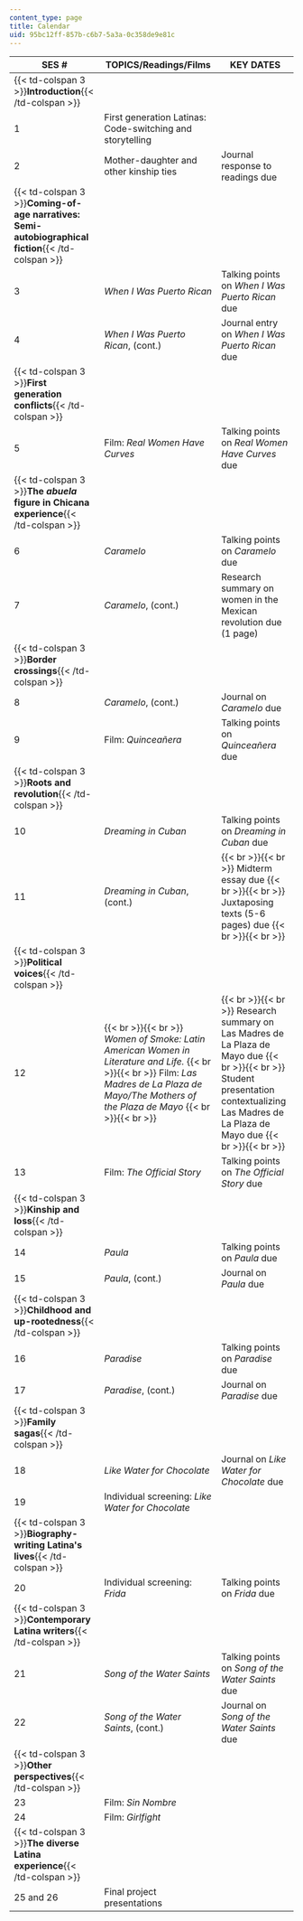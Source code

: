 ```yaml
---
content_type: page
title: Calendar
uid: 95bc12ff-857b-c6b7-5a3a-0c358de9e81c
---
```


| SES # | TOPICS/Readings/Films | KEY DATES |
| --- | --- | --- |
| {{< td-colspan 3 >}}**Introduction**{{< /td-colspan >}} |||
| 1 | First generation Latinas: Code-switching and storytelling | &nbsp; |
| 2 | Mother-daughter and other kinship ties | Journal response to readings due |
| {{< td-colspan 3 >}}**Coming-of-age narratives: Semi-autobiographical fiction**{{< /td-colspan >}} |||
| 3 | _When I Was Puerto Rican_ | Talking points on _When I Was Puerto Rican_ due |
| 4 | _When I Was Puerto Rican_, (cont.) | Journal entry on _When I Was Puerto Rican_ due |
| {{< td-colspan 3 >}}**First generation conflicts**{{< /td-colspan >}} |||
| 5 | Film: _Real Women Have Curves_ | Talking points on _Real Women Have Curves_ due |
| {{< td-colspan 3 >}}**The _abuela_ figure in Chicana experience**{{< /td-colspan >}} |||
| 6 | _Caramelo_ | Talking points on _Caramelo_ due |
| 7 | _Caramelo_, (cont.) | Research summary on women in the Mexican revolution due (1 page) |
| {{< td-colspan 3 >}}**Border crossings**{{< /td-colspan >}} |||
| 8 | _Caramelo_, (cont.) | Journal on _Caramelo_ due |
| 9 | Film: _Quinceañera_ | Talking points on _Quinceañera_ due |
| {{< td-colspan 3 >}}**Roots and revolution**{{< /td-colspan >}} |||
| 10 | _Dreaming in Cuban_ | Talking points on _Dreaming in Cuban_ due |
| 11 | _Dreaming in Cuban_, (cont.) |  {{< br >}}{{< br >}} Midterm essay due {{< br >}}{{< br >}} Juxtaposing texts (5-6 pages) due {{< br >}}{{< br >}}  |
| {{< td-colspan 3 >}}**Political voices**{{< /td-colspan >}} |||
| 12 |  {{< br >}}{{< br >}} _Women of Smoke: Latin American Women in Literature and Life._ {{< br >}}{{< br >}} Film: _Las Madres de La Plaza de Mayo/The Mothers of the Plaza de Mayo_ {{< br >}}{{< br >}}  |  {{< br >}}{{< br >}} Research summary on Las Madres de La Plaza de Mayo due {{< br >}}{{< br >}} Student presentation contextualizing Las Madres de La Plaza de Mayo due {{< br >}}{{< br >}}  |
| 13 | Film: _The Official Story_ | Talking points on _The Official Story_ due |
| {{< td-colspan 3 >}}**Kinship and loss**{{< /td-colspan >}} |||
| 14 | _Paula_ | Talking points on _Paula_ due |
| 15 | _Paula_, (cont.) | Journal on _Paula_ due |
| {{< td-colspan 3 >}}**Childhood and up-rootedness**{{< /td-colspan >}} |||
| 16 | _Paradise_ | Talking points on _Paradise_ due |
| 17 | _Paradise_, (cont.) | Journal on _Paradise_ due |
| {{< td-colspan 3 >}}**Family sagas**{{< /td-colspan >}} |||
| 18 | _Like Water for Chocolate_ | Journal on _Like Water for Chocolate_ due |
| 19 | Individual screening: _Like Water for Chocolate_ | &nbsp; |
| {{< td-colspan 3 >}}**Biography-writing Latina's lives**{{< /td-colspan >}} |||
| 20 | Individual screening: _Frida_ | Talking points on _Frida_ due |
| {{< td-colspan 3 >}}**Contemporary Latina writers**{{< /td-colspan >}} |||
| 21 | _Song of the Water Saints_ | Talking points on _Song of the Water Saints_ due |
| 22 | _Song of the Water Saints_, (cont.) | Journal on _Song of the Water Saints_ due |
| {{< td-colspan 3 >}}**Other perspectives**{{< /td-colspan >}} |||
| 23 | Film: _Sin Nombre_ | &nbsp; |
| 24 | Film: _Girlfight_ | &nbsp; |
| {{< td-colspan 3 >}}**The diverse Latina experience**{{< /td-colspan >}} |||
| 25 and 26 | Final project presentations |